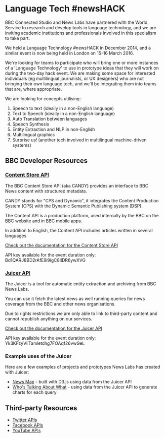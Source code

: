 # Language Tech #newsHACK

<p class="lead">
BBC Connected Studio and News Labs have partnered with the World Service to research and develop tools in language technology, and we are inviting academic institutions and professionals involved in this specialism to take part.
</p>
<p>
We held a Language Technology #newsHACK in December 2014, and a similar event is now being held in London on 15-16 March 2016.
</p>
<p>
We're looking for teams to participate who will bring one or more instances of a 'Language Technology' to use in prototype ideas that they will work on during the two-day hack event. We are making some space for interested individuals (eg multilingual journalists, or UX designers) who are not bringing their own language tech, and we'll be integrating them into teams that are, where appropriate.
</p>
<p>
We are looking for concepts utilising:
</p>
<ol>
  <li>Speech to text (ideally in a non-English language)</li>
  <li>Text to Speech (ideally in a non-English language)</li>
  <li>Auto Translation between languages</li>
  <li>Speech Synthesis</li>
  <li>Entity Extraction and NLP in non-English</li>
  <li>Multilingual graphics</li>
  <li>Surprise us! (another tech involved in multilingual machine-driven systems)</li>
</ol>

## BBC Developer Resources
 
### [Content Store API](CANDY.html)
 
The BBC Content Store API (aka CANDY) provides an interface to BBC News content with structured metadata.
 
CANDY stands for "CPS and Dynamic", it integrates the Content Production System (CPS) with the Dynamic Semantic Publishing system (DSP).
 
The Content API is a production platform, used internally by the BBC on the BBC website and in BBC mobile apps.
 
In addition to English, the Content API includes articles written in several languages.
 
[Check out the documentation for the Content Store API](CANDY.html)

API key available for the event duration only: Bd1QARJ8BD2rAfE9i9igC8IlDR6ywXVG

### [Juicer API](Juicer.html)

The Juicer is a tool for automatic entity extraction and archiving from BBC News Labs.

You can use it fetch the latest news as well running queries for news coverage from the BBC and other news organisations.

Due to rights restrictions we are only able to link to third-party content and cannot republish anything on our services.

[Check out the documentation for the Juicer API](Juicer.html)

API key available for the event duration only: Yk3KFzyVliTamletdhg7FOAqf26vwGeL

### Example uses of the Juicer

Here are a few examples of projects and prototypes News Labs has created with Juicer:

* [News Map](http://newsmap.bbcnewslabs.co.uk) - built with D3.js using data from the Juicer API
* [Who's Talking About What](http://wat.bbcnewslabs.co.uk) - using data from the Juicer API to generate charts for each query

## Third-party Resources

* [Twitter APIs](https://dev.twitter.com/)
* [Facebook APIs](https://developers.facebook.com/)
* [YouTube APIs](https://developers.google.com/youtube/)
